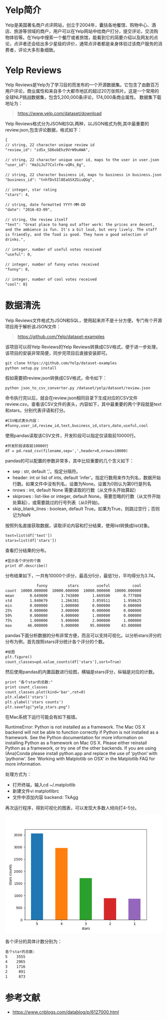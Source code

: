 # Yelp简介
Yelp是美国著名商户点评网站，创立于2004年，囊括各地餐馆、购物中心、酒店、旅游等领域的商户，用户可以在Yelp网站中给商户打分，提交评论，交流购物体验等。在Yelp中搜索一个餐厅或者旅馆，能看到它的简要介绍以及网友的点论，点评者还会给出多少星级的评价，通常点评者都是亲身体验过该商户服务的消费者，评论大多形象细致。
# Yelp Reviews
Yelp Reviews是Yelp为了学习目的而发布的一个开源数据集。它包含了由数百万用户评论，商业属性和来自多个大都市地区的超过20万张照片。这是一个常用的全球NLP挑战数据集，包含5,200,000条评论，174,000条商业属性。 数据集下载地址为：

> https://www.yelp.com/dataset/download

Yelp Reviews格式分为JSON和SQL两种，以JSON格式为例,其中最重要的review.json,包含评论数据，格式如下：

	{
    // string, 22 character unique review id
    "review_id": "zdSx_SD6obEhz9VrW9uAWA",

    // string, 22 character unique user id, maps to the user in user.json
    "user_id": "Ha3iJu77CxlrFm-vQRs_8g",

    // string, 22 character business id, maps to business in business.json
    "business_id": "tnhfDv5Il8EaGSXZGiuQGg",

    // integer, star rating
    "stars": 4,

    // string, date formatted YYYY-MM-DD
    "date": "2016-03-09",

    // string, the review itself
    "text": "Great place to hang out after work: the prices are decent, and the ambience is fun. It's a bit loud, but very lively. The staff is friendly, and the food is good. They have a good selection of drinks.",

    // integer, number of useful votes received
    "useful": 0,

    // integer, number of funny votes received
    "funny": 0,

    // integer, number of cool votes received
    "cool": 0}

# 数据清洗
Yelp Reviews文件格式为JSON和SQL，使用起来并不是十分方便。专门有个开源项目用于解析该JSON文件：

> https://github.com/Yelp/dataset-examples

该项目可以将Yelp Reviews的Yelp Reviews转换成CSV格式，便于进一步处理，该项目的安装非常简便，同步完项目后直接安装即可。

	git clone https://github.com/Yelp/dataset-examples
	python setup.py install

假如需要把review.json转换成CSV格式，命令如下：

	python json_to_csv_converter.py /dataset/yelp/dataset/review.json

命令执行完以后，就会在review.json相同目录下生成对应的CSV文件review.csv。查看该CSV文件的表头，内容如下，其中最重要的两个字段就是text和stars，分别代表评语和打分。

	#CSV格式表头内容：
	#funny,user_id,review_id,text,business_id,stars,date,useful,cool
		
使用pandas读取该CSV文件，开发阶段可以指定仅读取前10000行。
	
	#开发阶段读取前10000行
	df = pd.read_csv(filename,sep=',',header=0,nrows=10000)
	
pandas的可以配置的参数非常多，其中比较重要的几个含义如下：

- sep : str, default ‘,’。指定分隔符。
- header: int or list of ints, default ‘infer’。指定行数用来作为列名，数据开始行数。如果文件中没有列名，设置为None。设置为0则认为第0行是列名
- nrows : int, default None 需要读取的行数（从文件头开始算起）
- skiprows : list-like or integer, default None。需要忽略的行数（从文件开始处算起），或需要跳过的行号列表（从0开始)。
- skip\_blank\_lines : boolean, default True。如果为True，则跳过空行；否则记为NaN

按照列名直接获取数据，读取评论内容和打分结果，使用list转换成list对象。
	
	text=list(df['text'])
	stars=list(df['stars'])

查看打分结果的分布。

    #显示各个评分的个数
    print df.describe()

分布结果如下，一共有10000个评分，最高分5分，最低1分，平均得分为3.74。


	              funny         stars        useful          cool
	count  10000.000000  10000.000000  10000.000000  10000.000000
	mean       0.649800      3.743800      1.669500      0.777800
	std        1.840679      1.266381      3.059511      1.958625
	min        0.000000      1.000000      0.000000      0.000000
	25%        0.000000      3.000000      0.000000      0.000000
	50%        0.000000      4.000000      1.000000      0.000000
	75%        1.000000      5.000000      2.000000      1.000000
	max       46.000000      5.000000     95.000000     43.000000


pandas下面分析数据的分布非常方便，而且可以支持可视化。以分析stars评分的分布为例，首先按照stars评分统计各个评分的个数。
	
	#绘图
	plt.figure()
	count_classes=pd.value_counts(df['stars'],sort=True)
	
然后使用pandas的内置函数进行绘图，横轴是stars评分，纵轴是对应的计数。
			
	print "各个star的总数:"
	print count_classes
	count_classes.plot(kind='bar',rot=0)
	plt.xlabel('stars')
	plt.ylabel('stars counts')
	plt.savefig("yelp_stars.png")
    

在Mac系统下运行可能会有如下报错。

>
RuntimeError: Python is not installed as a framework. The Mac OS X backend will not be able to function correctly if Python is not installed as a framework. See the Python documentation for more information on installing Python as a framework on Mac OS X. Please either reinstall Python as a framework, or try one of the other backends. If you are using (Ana)Conda please install python.app and replace the use of ‘python‘ with ‘pythonw‘. See ‘Working with Matplotlib on OSX‘ in the Matplotlib FAQ for more information.

处理方式为：

- 打开终端，输入cd ~/.matplotlib
- 新建文件vi matplotlibrc
- 文件中添加内容 backend: TkAgg

再次运行程序，得到可视化的图表，可以发现大多数人倾向打4-5分。

![预测Yelp美食评分-图1.png](picture/预测Yelp美食评分-图1.png)

各个评分的具体计数分别为：

	各个star的总数:
	5    3555
	4    2965
	3    1716
	2     891
	1     873

# 参考文献

- https://www.cnblogs.com/datablog/p/6127000.html